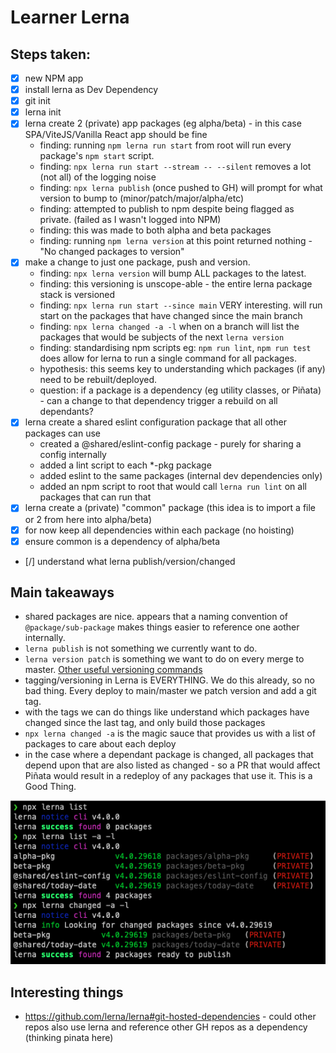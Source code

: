 # Learner Lerna


## Steps taken:

* [x] new NPM app
* [x] install lerna as Dev Dependency
* [x] git init
* [x] lerna init
* [x] lerna create 2 (private) app packages (eg alpha/beta) - in this case SPA/ViteJS/Vanilla React app should be fine
  * finding: running `npm lerna run start` from root will run every package's `npm start` script.
  * finding: `npx lerna run start --stream -- --silent` removes a lot (not all) of the logging noise
  * finding: `npx lerna publish` (once pushed to GH) will prompt for what version to bump to (minor/patch/major/alpha/etc)
  * finding: attempted to publish to npm despite being flagged as private. (failed as I wasn't logged into NPM)
  * finding: this was made to both alpha and beta packages
  * finding: running `npm lerna version` at this point returned nothing - "No changed packages to version"
* [x] make a change to just one package, push and version.
  * finding: `npx lerna version` will bump ALL packages to the latest.
  * finding: this versioning is unscope-able - the entire lerna package stack is versioned
  * finding: `npx lerna run start --since main` VERY interesting. will run start on the packages that have changed since the main branch
  * finding: `npx lerna changed -a -l` when on a branch will list the packages that would be subjects of the next `lerna version`
  * finding: standardising npm scripts eg: `npm run lint`, `npm run test` does allow for lerna to run a single command for all packages.
  * hypothesis: this seems key to understanding which packages (if any) need to be rebuilt/deployed.
  * question: if a package is a dependency (eg utility classes, or Piñata) - can a change to that dependency trigger a rebuild on all dependants?
* [x] lerna create a shared eslint configuration package that all other packages can use
  * created a @shared/eslint-config package - purely for sharing a config internally
  * added a lint script to each *-pkg package
  * added eslint to the same packages (internal dev dependencies only)
  * added an npm script to root that would call `lerna run lint` on all packages that can run that
* [x] lerna create a (private) "common" package (this idea is to import a file or 2 from here into alpha/beta)
* [x] for now keep all dependencies within each package (no hoisting)
* [x] ensure common is a dependency of alpha/beta
* [/] understand what lerna publish/version/changed

## Main takeaways

* shared packages are nice. appears that a naming convention of `@package/sub-package` makes things easier to reference one aother internally.
* `lerna publish` is not something we currently want to do.
* `lerna version patch` is something we want to do on every merge to master. [Other useful versioning commands](https://github.com/lerna/lerna/blob/main/commands/version/README.md)
* tagging/versioning in Lerna is EVERYTHING. We do this already, so no bad thing. Every deploy to main/master we patch version and add a git tag.
* with the tags we can do things like understand which packages have changed since the last tag, and only build those packages
* `npx lerna changed -a` is the magic sauce that provides us with a list of packages to care about each deploy
* in the case where a dependant package is changed, all packages that depend upon that are also listed as changed - so a PR that would affect Piñata would result in a redeploy of any packages that use it. This is a Good Thing.

![this. is. everything.](./assets/changed.png)

## Interesting things

*  https://github.com/lerna/lerna#git-hosted-dependencies - could other repos also use lerna and reference other GH repos as a dependency (thinking pinata here)
